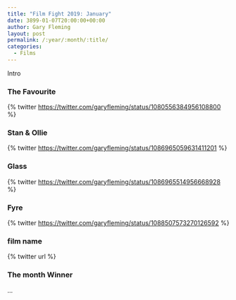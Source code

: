 ```yaml
---
title: "Film Fight 2019: January"
date: 3899-01-07T20:00:00+00:00
author: Gary Fleming
layout: post
permalink: /:year/:month/:title/
categories:
  - Films
---
```


Intro

### The Favourite

{% twitter https://twitter.com/garyfleming/status/1080556384956108800 %}

### Stan & Ollie

{% twitter https://twitter.com/garyfleming/status/1086965059631411201 %}

### Glass

{% twitter https://twitter.com/garyfleming/status/1086965514956668928 %}

### Fyre

{% twitter https://twitter.com/garyfleming/status/1088507573270126592 %}

### film name

{% twitter url %}


### The month Winner

...
